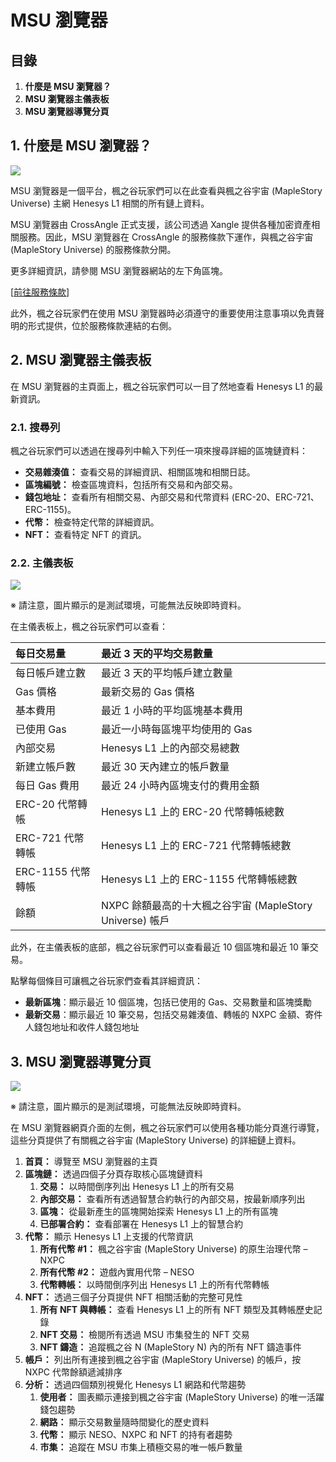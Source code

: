 # MSU 瀏覽器
## 目錄
1.  **什麼是 MSU 瀏覽器？**
2.  **MSU 瀏覽器主儀表板**
3.  **MSU 瀏覽器導覽分頁**
## 1. 什麼是 MSU 瀏覽器？

![](https://aliceric27s-organization.gitbook.io/images/msn-101/learn-more/image_1747236433970_457.png)

MSU 瀏覽器是一個平台，楓之谷玩家們可以在此查看與楓之谷宇宙 (MapleStory Universe) 主網 Henesys L1 相關的所有鏈上資料。

MSU 瀏覽器由 CrossAngle 正式支援，該公司透過 Xangle 提供各種加密資產相關服務。因此，MSU 瀏覽器在 CrossAngle 的服務條款下運作，與楓之谷宇宙 (MapleStory Universe) 的服務條款分開。

更多詳細資訊，請參閱 MSU 瀏覽器網站的左下角區塊。

\[[前往服務條款](https://msu-testnet-explorer.xangle.io/term-of-service)\]

此外，楓之谷玩家們在使用 MSU 瀏覽器時必須遵守的重要使用注意事項以免責聲明的形式提供，位於服務條款連結的右側。

## 2. MSU 瀏覽器主儀表板

在 MSU 瀏覽器的主頁面上，楓之谷玩家們可以一目了然地查看 Henesys L1 的最新資訊。

### 2.1. 搜尋列

楓之谷玩家們可以透過在搜尋列中輸入下列任一項來搜尋詳細的區塊鏈資料：

*   **交易雜湊值：** 查看交易的詳細資訊、相關區塊和相關日誌。
*   **區塊編號：** 檢查區塊資料，包括所有交易和內部交易。
*   **錢包地址：** 查看所有相關交易、內部交易和代幣資料 (ERC-20、ERC-721、ERC-1155)。
*   **代幣：** 檢查特定代幣的詳細資訊。
*   **NFT：** 查看特定 NFT 的資訊。
### 2.2. 主儀表板

![](https://aliceric27s-organization.gitbook.io/images/msn-101/learn-more/image_1747236433970_951.png)

※ 請注意，圖片顯示的是測試環境，可能無法反映即時資料。

在主儀表板上，楓之谷玩家們可以查看：

| 每日交易量 | 最近 3 天的平均交易數量 |
|:---|:---|
| 每日帳戶建立數 | 最近 3 天的平均帳戶建立數量 |
| Gas 價格 | 最新交易的 Gas 價格 |
| 基本費用 | 最近 1 小時的平均區塊基本費用 |
| 已使用 Gas | 最近一小時每區塊平均使用的 Gas |
| 內部交易 | Henesys L1 上的內部交易總數 |
| 新建立帳戶數 | 最近 30 天內建立的帳戶數量 |
| 每日 Gas 費用 | 最近 24 小時內區塊支付的費用金額 |
| ERC-20 代幣轉帳 | Henesys L1 上的 ERC-20 代幣轉帳總數 |
| ERC-721 代幣轉帳 | Henesys L1 上的 ERC-721 代幣轉帳總數 |
| ERC-1155 代幣轉帳 | Henesys L1 上的 ERC-1155 代幣轉帳總數 |
| 餘額 | NXPC 餘額最高的十大楓之谷宇宙 (MapleStory Universe) 帳戶 |

此外，在主儀表板的底部，楓之谷玩家們可以查看最近 10 個區塊和最近 10 筆交易。

點擊每個條目可讓楓之谷玩家們查看其詳細資訊：

*   **最新區塊**：顯示最近 10 個區塊，包括已使用的 Gas、交易數量和區塊獎勵
*   **最新交易**：顯示最近 10 筆交易，包括交易雜湊值、轉帳的 NXPC 金額、寄件人錢包地址和收件人錢包地址
## 3. MSU 瀏覽器導覽分頁

![](https://aliceric27s-organization.gitbook.io/images/msn-101/learn-more/image_1747236433970_684.png)

※ 請注意，圖片顯示的是測試環境，可能無法反映即時資料。

在 MSU 瀏覽器網頁介面的左側，楓之谷玩家們可以使用各種功能分頁進行導覽，這些分頁提供了有關楓之谷宇宙 (MapleStory Universe) 的詳細鏈上資料。

1.  **首頁：** 導覽至 MSU 瀏覽器的主頁
2.  **區塊鏈：** 透過四個子分頁存取核心區塊鏈資料
    1.  **交易：** 以時間倒序列出 Henesys L1 上的所有交易
    2.  **內部交易：** 查看所有透過智慧合約執行的內部交易，按最新順序列出
    3.  **區塊：** 從最新產生的區塊開始探索 Henesys L1 上的所有區塊
    4.  **已部署合約：** 查看部署在 Henesys L1 上的智慧合約
3.  **代幣：** 顯示 Henesys L1 上支援的代幣資訊
    1.  **所有代幣 #1：** 楓之谷宇宙 (MapleStory Universe) 的原生治理代幣 – NXPC
    2.  **所有代幣 #2：** 遊戲內實用代幣 – NESO
    3.  **代幣轉帳：** 以時間倒序列出 Henesys L1 上的所有代幣轉帳
4.  **NFT：** 透過三個子分頁提供 NFT 相關活動的完整可見性
    1.  **所有 NFT 與轉帳：** 查看 Henesys L1 上的所有 NFT 類型及其轉帳歷史記錄
    2.  **NFT 交易：** 檢閱所有透過 MSU 市集發生的 NFT 交易
    3.  **NFT 鑄造：** 追蹤楓之谷 N (MapleStory N) 內的所有 NFT 鑄造事件
5.  **帳戶：** 列出所有連接到楓之谷宇宙 (MapleStory Universe) 的帳戶，按 NXPC 代幣餘額遞減排序
6.  **分析：** 透過四個類別視覺化 Henesys L1 網路和代幣趨勢
    1.  **使用者：** 圖表顯示連接到楓之谷宇宙 (MapleStory Universe) 的唯一活躍錢包趨勢
    2.  **網路：** 顯示交易數量隨時間變化的歷史資料
    3.  **代幣：** 顯示 NESO、NXPC 和 NFT 的持有者趨勢
    4.  **市集：** 追蹤在 MSU 市集上積極交易的唯一帳戶數量